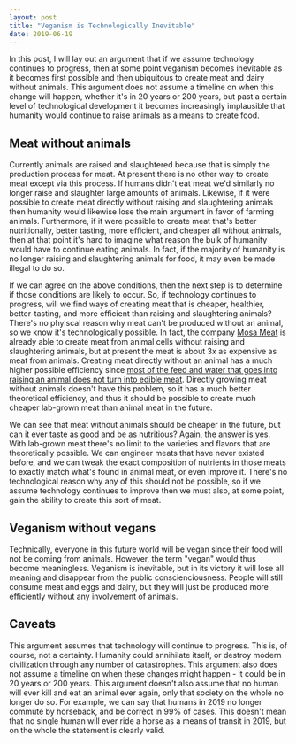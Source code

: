 ```yaml
---
layout: post
title: "Veganism is Technologically Inevitable"
date: 2019-06-19
---
```


In this post, I will lay out an argument that if we assume technology continues to progress, then at some point veganism becomes inevitable as it becomes first possible and then ubiquitous to create meat and dairy without animals. This argument does not assume a timeline on when this change will happen, whether it's in 20 years or 200 years, but past a certain level of technological development it becomes increasingly implausible that humanity would continue to raise animals as a means to create food.

## Meat without animals

Currently animals are raised and slaughtered because that is simply the production process for meat. At present there is no other way to create meat except via this process. If humans didn't eat meat we'd similarly no longer raise and slaughter large amounts of animals. Likewise, if it were possible to create meat directly without raising and slaughtering animals then humanity would likewise lose the main argument in favor of farming animals. Furthermore, if it were possible to create meat that's better nutritionally, better tasting, more efficient, and cheaper all without animals, then at that point it's hard to imagine what reason the bulk of humanity would have to continue eating animals. In fact, if the majority of humanity is no longer raising and slaughtering animals for food, it may even be made illegal to do so.

If we can agree on the above conditions, then the next step is to determine if those conditions are likely to occur. So, if technology continues to progress, will we find ways of creating meat that is cheaper, healthier, better-tasting, and more efficient than raising and slaughtering animals? There's no phyiscal reason why meat can't be produced without an animal, so we know it's technologically possible. In fact, the company [Mosa Meat](https://www.mosameat.com/faq) is already able to create meat from animal cells without raising and slaughtering animals, but at present the meat is about 3x as expensive as meat from animals. Creating meat directly without an animal has a much higher possible efficiency since [most of the feed and water that goes into raising an animal does not turn into edible meat](https://www.economist.com/feast-and-famine/2013/12/31/meat-and-greens). Directly growing meat without animals doesn't have this problem, so it has a much better theoretical efficiency, and thus it should be possible to create much cheaper lab-grown meat than animal meat in the future.

We can see that meat without animals should be cheaper in the future, but can it ever taste as good and be as nutritious? Again, the answer is yes. With lab-grown meat there's no limit to the varieties and flavors that are theoretically possible. We can engineer meats that have never existed before, and we can tweak the exact composition of nutrients in those meats to exactly match what's found in animal meat, or even improve it. There's no technological reason why any of this should not be possible, so if we assume technology continues to improve then we must also, at some point, gain the ability to create this sort of meat.

## Veganism without vegans

Technically, everyone in this future world will be vegan since their food will not be coming from animals. However, the term "vegan" would thus become meaningless. Veganism is inevitable, but in its victory it will lose all meaning and disappear from the public conscienciousness. People will still consume meat and eggs and dairy, but they will just be produced more efficiently without any involvement of animals.

## Caveats

This argument assumes that technology will continue to progress. This is, of course, not a certainty. Humanity could annihilate itself, or destroy modern civilization through any number of catastrophes. This argument also does not assume a timeline on when these changes might happen - it could be in 20 years or 200 years. This argument doesn't also assume that no human will ever kill and eat an animal ever again, only that society on the whole no longer do so. For example, we can say that humans in 2019 no longer commute by horseback, and be correct in 99% of cases. This doesn't mean that no single human will ever ride a horse as a means of transit in 2019, but on the whole the statement is clearly valid.
